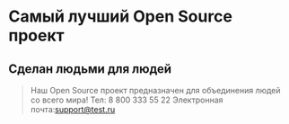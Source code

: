 # Самый лучший Open Source проект

## Сделан людьми для людей
> Наш Open Source проект предназначен для объединения людей со всего мира!
Тел: 8 800 333 55 22
Электронная почта:support@test.ru
